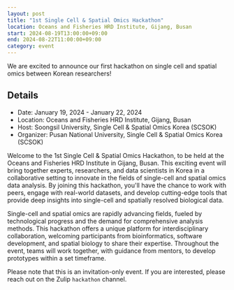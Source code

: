 ```yaml
---
layout: post
title: "1st Single Cell & Spatial Omics Hackathon"
location: Oceans and Fisheries HRD Institute, Gijang, Busan
start: 2024-08-19T13:00:00+09:00
end: 2024-08-22T11:00:00+09:00
category: event
---
```


We are excited to announce our first hackathon on single cell and spatial omics between Korean researchers!

## Details

- Date: January 19, 2024 - January 22, 2024
- Location: Oceans and Fisheries HRD Institute, Gijang, Busan
- Host: Soongsil University, Single Cell & Spatial Omics Korea (SCSOK)
- Organizer: Pusan National University, Single Cell & Spatial Omics Korea (SCSOK)

Welcome to the 1st Single Cell & Spatial Omics Hackathon, to be held at the Oceans and Fisheries HRD Institute in Gijang, Busan.
This exciting event will bring together experts, researchers, and data scientists in Korea in a collaborative setting to innovate
in the fields of single-cell and spatial omics data analysis. By joining this hackathon, you'll have the chance to work with peers,
engage with real-world datasets, and develop cutting-edge tools that provide deep insights into single-cell and spatially resolved
biological data.

Single-cell and spatial omics are rapidly advancing fields, fueled by technological progress and the demand for comprehensive
analysis methods. This hackathon offers a unique platform for interdisciplinary collaboration, welcoming participants from
bioinformatics, software development, and spatial biology to share their expertise. Throughout the event, teams will work together,
with guidance from mentors, to develop prototypes within a set timeframe.

Please note that this is an invitation-only event. If you are interested, please reach out on the Zulip `hackathon` channel.
